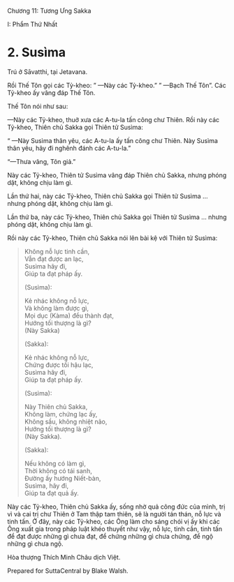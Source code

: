  

Chương 11: Tương Ưng Sakka

I: Phẩm Thứ Nhất

# 2\. Susìma

Trú ở Sāvatthi, tại Jetavana.

Rồi Thế Tôn gọi các Tỷ-kheo: ” —Này các Tỷ-kheo.” ” —Bạch Thế Tôn”. Các Tỷ-kheo ấy vâng đáp Thế Tôn.

Thế Tôn nói như sau:

—Này các Tỷ-kheo, thuở xưa các A-tu-la tấn công chư Thiên. Rồi này các Tỷ-kheo, Thiên chủ Sakka gọi Thiên tử Susìma:

“ —Này Susìma thân yêu, các A-tu-la ấy tấn công chư Thiên. Này Susìma thân yêu, hãy đi nghênh đánh các A-tu-la.”

“—Thưa vâng, Tôn giả.”

Này các Tỷ-kheo, Thiên tử Susìma vâng đáp Thiên chủ Sakka, nhưng phóng dật, không chịu làm gì.

Lần thứ hai, này các Tỷ-kheo, Thiên chủ Sakka gọi Thiên tử Susìma … nhưng phóng dật, không chịu làm gì.

Lần thứ ba, này các Tỷ-kheo, Thiên chủ Sakka gọi Thiên tử Susìma … nhưng phóng dật, không chịu làm gì.

Rồi này các Tỷ-kheo, Thiên chủ Sakka nói lên bài kệ với Thiên tử Susìma:

> Không nỗ lực tinh cần,  
> Vẫn đạt được an lạc,  
> Susìma hãy đi,  
> Giúp ta đạt pháp ấy.
> 
> (Susìma):
> 
> Kẻ nhác không nỗ lực,  
> Và không làm được gì,  
> Mọi dục (Kàma) đều thành đạt,  
> Hướng tối thượng là gì?  
> (Này Sakka)
> 
> (Sakka):
> 
> Kẻ nhác không nỗ lực,  
> Chứng được tối hậu lạc,  
> Susìma hãy đi,  
> Giúp ta đạt pháp ấy.
> 
> (Susìma):
> 
> Này Thiên chủ Sakka,  
> Không làm, chứng lạc ấy,  
> Không sầu, không nhiệt não,  
> Hướng tối thượng là gì?  
> (Này Sakka).
> 
> (Sakka):
> 
> Nếu không có làm gì,  
> Thời không có tái sanh,  
> Ðường ấy hướng Niết-bàn,  
> Susìma, hãy đi,  
> Giúp ta đạt quả ấy.

Này các Tỷ-kheo, Thiên chủ Sakka ấy, sống nhờ quả công đức của mình, trị vì và cai trị chư Thiên ở Tam thập tam thiên, sẽ là người tán thán, nỗ lực và tinh tấn. Ở đây, này các Tỷ-kheo, các Ông làm cho sáng chói vị ấy khi các Ông xuất gia trong pháp luật khéo thuyết như vậy, nỗ lực, tinh cần, tinh tấn để đạt được những gì chưa đạt, để chứng những gì chưa chứng, để ngộ những gì chưa ngộ.

Hòa thượng Thích Minh Châu dịch Việt.

Prepared for SuttaCentral by Blake Walsh.